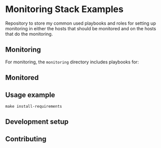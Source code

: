 # Monitoring Stack Examples

Repository to store my common used playbooks and roles for setting up
monitoring in either the hosts that should be monitored and on the
hosts that do the monitoring.

## Monitoring

For monitoring, the `monitoring` directory includes playbooks for:

## Monitored

## Usage example

`make install-requirements`

## Development setup

## Contributing
